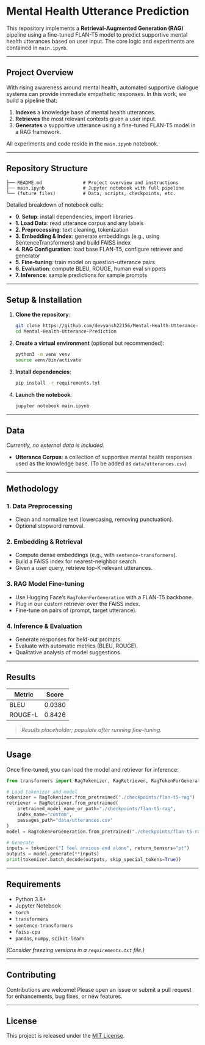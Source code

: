 # Mental Health Utterance Prediction

This repository implements a **Retrieval-Augmented Generation (RAG)** pipeline using a fine-tuned FLAN-T5 model to predict supportive mental health utterances based on user input. The core logic and experiments are contained in `main.ipynb`.

---

## Project Overview

With rising awareness around mental health, automated supportive dialogue systems can provide immediate empathetic responses. In this work, we build a pipeline that:

1. **Indexes** a knowledge base of mental health utterances.
2. **Retrieves** the most relevant contexts given a user input.
3. **Generates** a supportive utterance using a fine-tuned FLAN-T5 model in a RAG framework.

All experiments and code reside in the `main.ipynb` notebook.

---

## Repository Structure

```
├── README.md               # Project overview and instructions
├── main.ipynb              # Jupyter notebook with full pipeline
└── (future files)          # Data, scripts, checkpoints, etc.
```

Detailed breakdown of notebook cells:

- **0. Setup**: install dependencies, import libraries
- **1. Load Data**: read utterance corpus and any labels
- **2. Preprocessing**: text cleaning, tokenization
- **3. Embedding & Index**: generate embeddings (e.g., using SentenceTransformers) and build FAISS index
- **4. RAG Configuration**: load base FLAN-T5, configure retriever and generator
- **5. Fine-tuning**: train model on question–utterance pairs
- **6. Evaluation**: compute BLEU, ROUGE, human eval snippets
- **7. Inference**: sample predictions for sample prompts

---

## Setup & Installation

1. **Clone the repository**:
   ```bash
   git clone https://github.com/devyansh22156/Mental-Health-Utterance-Prediction.git
   cd Mental-Health-Utterance-Prediction
   ```

2. **Create a virtual environment** (optional but recommended):
   ```bash
   python3 -m venv venv
   source venv/bin/activate
   ```

3. **Install dependencies**:
   ```bash
   pip install -r requirements.txt
   ```

4. **Launch the notebook**:
   ```bash
   jupyter notebook main.ipynb
   ```

---

## Data

*Currently, no external data is included.*

- **Utterance Corpus**: a collection of supportive mental health responses used as the knowledge base. (To be added as `data/utterances.csv`)

---

## Methodology

### 1. Data Preprocessing
- Clean and normalize text (lowercasing, removing punctuation).
- Optional stopword removal.

### 2. Embedding & Retrieval
- Compute dense embeddings (e.g., with `sentence-transformers`).
- Build a FAISS index for nearest-neighbor search.
- Given a user query, retrieve top-K relevant utterances.

### 3. RAG Model Fine-tuning
- Use Hugging Face’s `RagTokenForGeneration` with a FLAN-T5 backbone.
- Plug in our custom retriever over the FAISS index.
- Fine-tune on pairs of (prompt, target utterance).

### 4. Inference & Evaluation
- Generate responses for held-out prompts.
- Evaluate with automatic metrics (BLEU, ROUGE).
- Qualitative analysis of model suggestions.

---

## Results

| Metric | Score |
|--------|-------|
| BLEU   | 0.0380  |
| ROUGE-L| 0.8426  |

> *Results placeholder; populate after running fine-tuning.*

---

## Usage

Once fine-tuned, you can load the model and retriever for inference:

```python
from transformers import RagTokenizer, RagRetriever, RagTokenForGeneration

# Load tokenizer and model
tokenizer = RagTokenizer.from_pretrained("./checkpoints/flan-t5-rag")
retriever = RagRetriever.from_pretrained(
    pretrained_model_name_or_path="./checkpoints/flan-t5-rag",
    index_name="custom",
    passages_path="data/utterances.csv"
)
model = RagTokenForGeneration.from_pretrained("./checkpoints/flan-t5-rag", retriever=retriever)

# Generate
inputs = tokenizer("I feel anxious and alone", return_tensors="pt")
outputs = model.generate(**inputs)
print(tokenizer.batch_decode(outputs, skip_special_tokens=True))
```

---

## Requirements

- Python 3.8+
- Jupyter Notebook
- `torch`
- `transformers`
- `sentence-transformers`
- `faiss-cpu`
- `pandas`, `numpy`, `scikit-learn`

*(Consider freezing versions in a `requirements.txt` file.)*

---

## Contributing

Contributions are welcome! Please open an issue or submit a pull request for enhancements, bug fixes, or new features.

---

## License

This project is released under the [MIT License](LICENSE).

